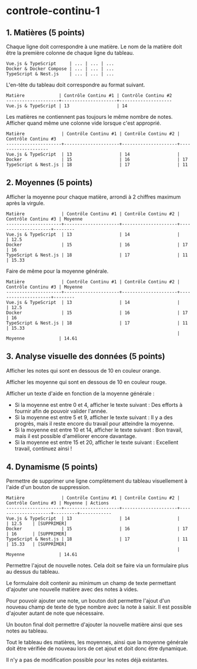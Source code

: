 # controle-continu-1

## 1. Matières (5 points)

Chaque ligne doit correspondre à une matière. Le nom de la matière doit être la première colonne de chaque ligne du tableau.

```text
Vue.js & TypeScript     | ... | ... | ...
Docker & Docker Compose | ... | ... | ...
TypeScript & Nest.js    | ... | ... | ...
```

L'en-tête du tableau doit correspondre au format suivant.

```text
Matière             | Contrôle Continu #1 | Contrôle Continu #2
--------------------+---------------------+--------------------
Vue.js & TypeScript | 13                  | 14
```

Les matières ne contiennent pas toujours le même nombre de notes. Afficher quand même une colonne vide lorsque c'est approprié.

```text
Matière              | Contrôle Continu #1 | Contrôle Continu #2 | Contrôle Continu #3
---------------------+---------------------+---------------------+--------------------
Vue.js & TypeScript  | 13                  | 14                  |
Docker               | 15                  | 16                  | 17
TypeScript & Nest.js | 18                  | 17                  | 11
```

## 2. Moyennes (5 points)

Afficher la moyenne pour chaque matière, arrondi à 2 chiffres maximum après la virgule.

```text
Matière              | Contrôle Continu #1 | Contrôle Continu #2 | Contrôle Continu #3 | Moyenne
---------------------+---------------------+---------------------+---------------------+--------
Vue.js & TypeScript  | 13                  | 14                  |                     | 12.5
Docker               | 15                  | 16                  | 17                  | 16
TypeScript & Nest.js | 18                  | 17                  | 11                  | 15.33
```

Faire de même pour la moyenne générale.

```text
Matière              | Contrôle Continu #1 | Contrôle Continu #2 | Contrôle Continu #3 | Moyenne
---------------------+---------------------+---------------------+---------------------+--------
Vue.js & TypeScript  | 13                  | 14                  |                     | 12.5
Docker               | 15                  | 16                  | 17                  | 16
TypeScript & Nest.js | 18                  | 17                  | 11                  | 15.33
                                                                 | Moyenne             | 14.61
```

## 3. Analyse visuelle des données (5 points)

Afficher les notes qui sont en dessous de 10 en couleur orange.

Afficher les moyenne qui sont en dessous de 10 en couleur rouge.

Afficher un texte d'aide en fonction de la moyenne générale :
- Si la moyenne est entre 0 et 4, afficher le texte suivant : Des efforts à fournir afin de pouvoir valider l'année.
- Si la moyenne est entre 5 et 9, afficher le texte suivant : Il y a des progrès, mais il reste encore du travail pour atteindre la moyenne.
- Si la moyenne est entre 10 et 14, afficher le texte suivant : Bon travail, mais il est possible d'améliorer encore davantage.
- Si la moyenne est entre 15 et 20, afficher le texte suivant : Excellent travail, continuez ainsi !

## 4. Dynamisme (5 points)

Permettre de supprimer une ligne complètement du tableau visuellement à l'aide d'un bouton de suppression.

```text
Matière              | Contrôle Continu #1 | Contrôle Continu #2 | Contrôle Continu #3 | Moyenne | Actions
---------------------+---------------------+---------------------+---------------------+---------+------------
Vue.js & TypeScript  | 13                  | 14                  |                     | 12.5    | [SUPPRIMER]
Docker               | 15                  | 16                  | 17                  | 16      | [SUPPRIMER]
TypeScript & Nest.js | 18                  | 17                  | 11                  | 15.33   | [SUPPRIMER]
                                                                 | Moyenne             | 14.61
```

Permettre l'ajout de nouvelle notes. Cela doit se faire via un formulaire plus au dessus du tableau.

Le formulaire doit contenir au minimum un champ de texte permettant d'ajouter une nouvelle matière avec des notes à vides.

Pour pouvoir ajouter une note, un bouton doit permettre l'ajout d'un nouveau champ de texte de type nombre avec la note à saisir. Il est possible d'ajouter autant de note que nécessaire.

Un bouton final doit permettre d'ajouter la nouvelle matière ainsi que ses notes au tableau.

Tout le tableau des matières, les moyennes, ainsi que la moyenne générale doit être vérifiée de nouveau lors de cet ajout et doit donc être dynamique.

Il n'y a pas de modification possible pour les notes déjà existantes.
